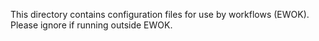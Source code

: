 This directory contains configuration files for use by workflows (EWOK).
Please ignore if running outside EWOK.
